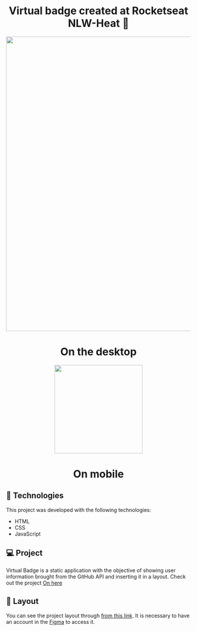 <h1 align="center">
  Virtual badge created at Rocketseat NLW-Heat 🚀
</h1>

<p align="center">
<img src= "https://user-images.githubusercontent.com/86134783/138542661-829543d0-8b8f-42e6-997a-d284dd182bed.png" width="800px"
</p>
  
<h1 align="center">
  On the desktop

</h1>
  
<p align="center">
<img src= "https://user-images.githubusercontent.com/86134783/138542689-7dc6b598-0050-42b9-be9f-a81e8e86472b.jpeg" width="240px"
</p>
  
<h1 align="center">
  On mobile
</h1>
  
## 🚀 Technologies

This project was developed with the following technologies:

- HTML
- CSS
- JavaScript

## 💻 Project

Virtual Badge is a static application with the objective of showing user information brought from the GitHub API and inserting it in a layout.
  Check out the project
[On here](https://otaviocostadev.github.io/virtual-badge-nlw/)

## 🔖 Layout

You can see the project layout through [from this link](<https://www.figma.com/file/9Z2vxc8VTRuZpYjFalCMAl/Badge-Do-While2021-(Copy)?node-id=0%3A1>). It is necessary to have an account in the [Figma](https://figma.com) to access it.
  
